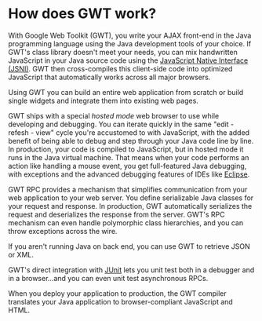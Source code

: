 # How does GWT work? #
With Google Web Toolkit (GWT), you write your AJAX front-end in the Java programming language using the Java development tools of your choice. If GWT's class library doesn't meet your needs, you can mix handwritten JavaScript in your Java source code using the [JavaScript Native Interface (JSNI)](DevGuideJavaScriptNativeInterface.md). GWT then cross-compiles this client-side code into optimized JavaScript that automatically works across all major browsers.

Using GWT you can build an entire web application from scratch or build single widgets and integrate them into existing web pages.

GWT ships with a special _hosted mode_ web browser to use while developing and debugging. You can iterate quickly in the same "edit - refesh - view" cycle you're accustomed to with JavaScript, with the added benefit of being able to debug and step through your Java code line by line. In production, your code is compiled to JavaScript, but in hosted mode it runs in the Java virtual machine. That means when your code performs an action like handling a mouse event, you get full-featured Java debugging, with exceptions and the advanced debugging features of IDEs like [Eclipse](http://www.eclipse.org/).

GWT RPC provides a mechanism that simplifies communication from your web application to your web server. You define serializable Java classes for your request and response. In production, GWT automatically serializes the request and deserializes the response from the server. GWT's RPC mechanism can even handle polymorphic class hierarchies, and you can throw exceptions across the wire.

If you aren't running Java on back end, you can use GWT to retrieve JSON or XML.

GWT's direct integration with [JUnit](http://junit.org/) lets you unit test both in a debugger and in a browser...and you can even unit test asynchronous RPCs.

When you deploy your application to production, the GWT compiler translates your Java application to browser-compliant JavaScript and HTML.
